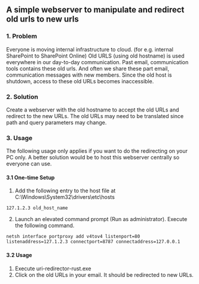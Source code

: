 ## A simple webserver to manipulate and redirect old urls to new urls

### 1. Problem
Everyone is moving internal infrastructure to cloud. (for e.g. internal SharePoint to SharePoint Online)
Old URLS (using old hostname) is used everywhere in our day-to-day communication.
Past email, communication tools contains these old urls.
And often we share these part email, communication messages with new members.
Since the old host is shutdown, access to these old URLs becomes inaccessible.

### 2. Solution
Create a webserver with the old hostname to accept the old URLs and redirect to the new URLs.
The old URLs may need to be translated since path and query parameters may change.

### 3. Usage
The following usage only applies if you want to do the redirecting on your PC only.
A better solution would be to host this webserver centrally so everyone can use.

#### 3.1 One-time Setup
1. Add the following entry to the host file at C:\Windows\System32\drivers\etc\hosts
````
127.1.2.3 old_host_name
````
2. Launch an elevated command prompt (Run as administrator). Execute the following command.
````
netsh interface portproxy add v4tov4 listenport=80 listenaddress=127.1.2.3 connectport=8787 connectaddress=127.0.0.1
````
#### 3.2 Usage
1. Execute uri-redirector-rust.exe
2. Click on the old URLs in your email. It should be redirected to new URLs.